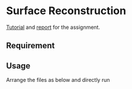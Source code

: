# Surface Reconstruction

[Tutorial](./Tutorial.md) and [report](report.md) for the assignment.

## Requirement



## Usage

Arrange the files as below and directly run 